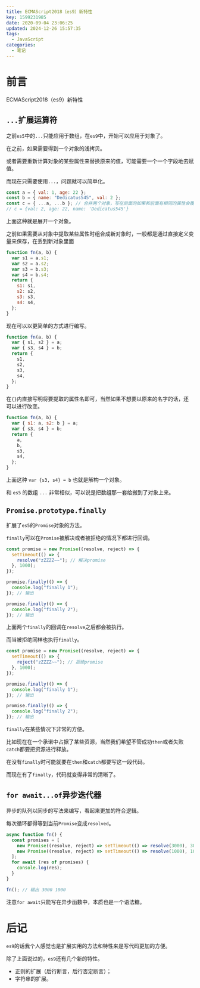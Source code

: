 ```yaml
---
title: ECMAScript2018（es9）新特性
key: 1599231985
date: 2020-09-04 23:06:25
updated: 2024-12-26 15:57:35
tags:
  - JavaScript
categories:
  - 笔记
---
```



# 前言

ECMAScript2018（es9）新特性

<!-- more -->

## `...`扩展运算符

之前`es5`中的`...`只能应用于数组，在`es9`中，开始可以应用于对象了。

在之前，如果需要得到一个对象的浅拷贝。

或者需要重新计算对象的某些属性来替换原来的值，可能需要一个一个字段地去赋值。

而现在只需要使用`...`，问题就可以简单化。

```javascript
const a = { val: 1, age: 22 };
const b = { name: "Dedicatus545", val: 2 };
const c = { ...a, ...b }; // 合并两个对象，写在后面的如果和前面有相同的属性会覆盖掉，在这里b的val就会覆盖a的val
// c = {val: 2, age: 22, name: 'Dedicatus545'}
```

上面这种就是展开一个对象。

之前如果需要从对象中提取某些属性时组合成新对象时，一般都是通过直接定义变量来保存，在丢到新对象里面

```javascript
function fn(a, b) {
  var s1 = a.s1;
  var s2 = a.s2;
  var s3 = b.s3;
  var s4 = b.s4;
  return {
    s1: s1,
    s2: s2,
    s3: s3,
    s4: s4,
  };
}
```

现在可以以更简单的方式进行编写。

```javascript
function fn(a, b) {
  var { s1, s2 } = a;
  var { s3, s4 } = b;
  return {
    s1,
    s2,
    s3,
    s4,
  };
}
```

在`{}`内直接写明将要提取的属性名即可，当然如果不想要以原来的名字的话，还可以进行改变。

```javascript
function fn(a, b) {
  var { s1: a, s2: b } = a;
  var { s3, s4 } = b;
  return {
    a,
    b,
    s3,
    s4,
  };
}
```

上面这种 `var {s3, s4} = b` 也就是解构一个对象。

和 `es5` 的数组 `...` 非常相似，可以说是把数组那一套给搬到了对象上来。

## `Promise.prototype.finally`

扩展了`es5`的`Promise`对象的方法。

`finally`可以在`Promise`被解决或者被拒绝的情况下都进行回调。

```javascript
const promise = new Promise((resolve, reject) => {
  setTimeout(() => {
    resolve("zZZZZ~~"); // 解决promise
  }, 1000);
});

promise.finally(() => {
  console.log("finally 1");
}); // 输出

promise.finally(() => {
  console.log("finally 2");
}); // 输出
```

上面两个`finally`的回调在`resolve`之后都会被执行。

而当被拒绝同样也执行`finally`。

```javascript
const promise = new Promise((resolve, reject) => {
  setTimeout(() => {
    reject("zZZZZ~~"); // 拒绝promise
  }, 1000);
});

promise.finally(() => {
  console.log("finally 1");
}); // 输出

promise.finally(() => {
  console.log("finally 2");
}); // 输出
```

`finally`在某些情况下非常的方便。

比如现在在一个承诺中占据了某些资源，当然我们希望不管成功`then`或者失败`catch`都要把资源进行释放。

在没有`finally`时可能就要在`then`和`catch`都要写这一段代码。

而现在有了`finally`，代码就变得非常的清晰了。

## `for await...of`异步迭代器

异步的队列以同步的写法来编写，看起来更加的符合逻辑。

每次循环都得等到当前`Promise`变成`resolved`。

```javascript
async function fn() {
  const promises = [
    new Promise((resolve, reject) => setTimeout(() => resolve(3000), 3000)),
    new Promise((resolve, reject) => setTimeout(() => resolve(1000), 1000)),
  ];
  for await (res of promises) {
    console.log(res);
  }
}

fn(); // 输出 3000 1000
```

注意`for await`只能写在异步函数中，本质也是一个语法糖。

# 后记

`es9`的话我个人感觉也是扩展实用的方法和特性来是写代码更加的方便。

除了上面说过的，`es9`还有几个新的特性。

- 正则的扩展（后行断言，后行否定断言）；
- 字符串的扩展。
